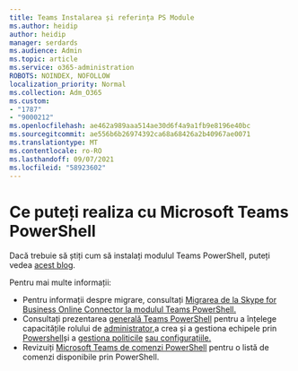 ```yaml
---
title: Teams Instalarea și referința PS Module
ms.author: heidip
author: heidip
manager: serdards
ms.audience: Admin
ms.topic: article
ms.service: o365-administration
ROBOTS: NOINDEX, NOFOLLOW
localization_priority: Normal
ms.collection: Adm_O365
ms.custom:
- "1787"
- "9000212"
ms.openlocfilehash: ae462a989aaa514ae30d6f4a9a1fb9e8196e40bc
ms.sourcegitcommit: ae556b6b26974392ca68a68426a2b40967ae0071
ms.translationtype: MT
ms.contentlocale: ro-RO
ms.lasthandoff: 09/07/2021
ms.locfileid: "58923602"
---
```

# <a name="what-you-can-accomplish-with-microsoft-teams-powershell-module"></a>Ce puteți realiza cu Microsoft Teams PowerShell

Dacă trebuie să știți cum să instalați modulul Teams PowerShell, puteți vedea [acest blog](https://blogs.technet.microsoft.com/skypehybridguy/2017/11/07/microsoft-teams-powershell-support/).

Pentru mai multe informații:

- Pentru informații despre migrare, consultați [Migrarea de la Skype for Business Online Connector la modulul Teams PowerShell.](https://docs.microsoft.com/microsoftteams/teams-powershell-move-from-sfbo#how-to-migrate)
- Consultați prezentarea [generală Teams PowerShell](https://docs.microsoft.com/MicrosoftTeams/teams-powershell-overview) pentru a înțelege capacitățile rolului de [administrator,](https://docs.microsoft.com/MicrosoftTeams/using-admin-roles)a crea și a gestiona echipele prin [Powershell](https://docs.microsoft.com/MicrosoftTeams/teams-powershell-overview#creating-and-managing-teams-via-powershell)și a [gestiona politicile](https://docs.microsoft.com/MicrosoftTeams/teams-powershell-overview#managing-policies-via-powershell) [sau configurațiile.](https://docs.microsoft.com/MicrosoftTeams/teams-powershell-overview#managing-configurations-via-powershell) 
- Revizuiți [Microsoft Teams de comenzi PowerShell](https://docs.microsoft.com/powershell/module/teams/?view=teams-ps) pentru o listă de comenzi disponibile prin PowerShell. 
